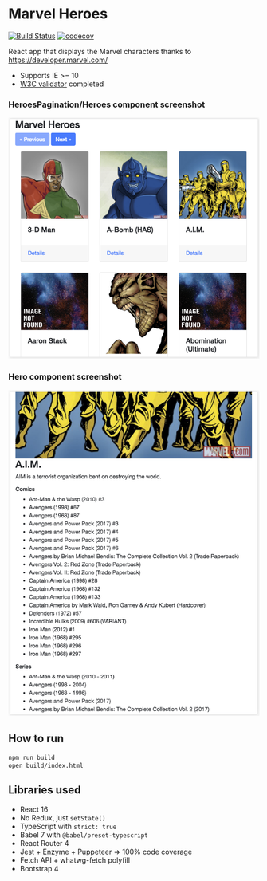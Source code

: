# Marvel Heroes

[![Build Status](https://travis-ci.org/tkrotoff/MarvelHeroes.svg?branch=master)](https://travis-ci.org/tkrotoff/MarvelHeroes)
[![codecov](https://codecov.io/gh/tkrotoff/MarvelHeroes/branch/master/graph/badge.svg)](https://codecov.io/gh/tkrotoff/MarvelHeroes)

React app that displays the Marvel characters thanks to https://developer.marvel.com/

- Supports IE >= 10
- [W3C validator](https://validator.w3.org/) completed

### HeroesPagination/Heroes component screenshot

![HeroesPagination/Heroes component screenshot](doc/HeroesPagination.png)

### Hero component screenshot

![Hero component screenshot](doc/Hero.png)

## How to run

```
npm run build
open build/index.html
```

## Libraries used

- React 16
- No Redux, just `setState()`
- TypeScript with `strict: true`
- Babel 7 with `@babel/preset-typescript`
- React Router 4
- Jest + Enzyme + Puppeteer => 100% code coverage
- Fetch API + whatwg-fetch polyfill
- Bootstrap 4
